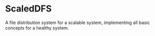 # ScaledDFS
A file distribution system for a scalable system, implementing all basic concepts for a healthy system.
